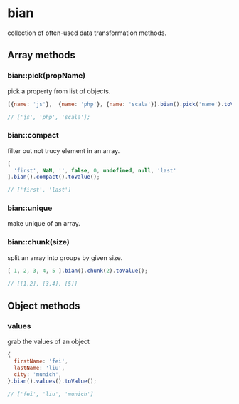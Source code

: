 # bian

collection of often-used data transformation methods.

## Array methods

### bian::pick(propName)

pick a property from list of objects.

```javascript
[{name: 'js'},  {name: 'php'}, {name: 'scala'}].bian().pick('name').toValue(); 

// ['js', 'php', 'scala'];
```

### bian::compact

filter out not trucy element in an array.

```javascript
[
  'first', NaN, '', false, 0, undefined, null, 'last'
].bian().compact().toValue();

// ['first', 'last']
```

### bian::unique

make unique of an array.

### bian::chunk(size)

split an array into groups by given size.

```javascript
[ 1, 2, 3, 4, 5 ].bian().chunk(2).toValue();

// [[1,2], [3,4], [5]]
```

## Object methods

### values

grab the values of an object

```javascript
{
  firstName: 'fei',
  lastName: 'liu',
  city: 'munich',
}.bian().values().toValue();

// ['fei', 'liu', 'munich'] 
```
